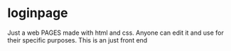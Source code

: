 # loginpage
Just a web PAGES made with html and css. Anyone can edit it and use for their specific purposes.
This is an just front end
